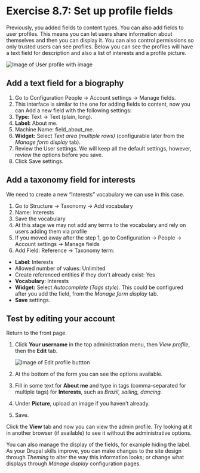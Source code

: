 # Exercise 8.7: Set up profile fields

Previously, you added fields to content types. You can also add fields to user profiles. This means you can let users share information about themselves and then you can display it. You can also control permissions so only trusted users can see profiles. Below you can see the profiles will have a text field for description and also a list of interests and a profile picture.

![Image of User profile with image](../.gitbook/assets/213.png)

## Add a text field for a biography

1. Go to Configuration People → Account settings → Manage fields.
2. This interface is similar to the one for adding fields to content, now you can Add a new field with the following settings:
3. **Type:** Text -> Text (plain, long).
4. **Label:** About me.
5. Machine Name: field\_about\_me.
6. **Widget:** Select _Text area (multiple rows)_ (configurable later from the _Manage form display_ tab).
7. Review the User settings. We will keep all the default settings, however, review the options before you save.
8. Click Save settings.

## Add a taxonomy field for interests

We need to create a new “Interests” vocabulary we can use in this case.

1. Go to Structure → Taxonomy → Add vocabulary
2. Name: Interests
3. Save the vocabulary
4. At this stage we may not add any terms to the vocabulary and rely on users adding them via profile
5. If you moved away after the step 1, go to Configuration → People → Account settings → Manage fields
6. Add Field: Reference -> Taxonomy term:

* **Label**: Interests
* Allowed number of values: Unlimited
* Create referenced entities if they don't already exist: Yes
* **Vocabulary**: Interests
* **Widget:** Select _Autocomplete (Tags style)._ This could be configured after you add the field, from the _Manage form display_ tab.
* **Save** settings.

## Test by editing your account

Return to the front page.

1.  Click **Your username** in the top administration menu, then _View profile_, then the **Edit** tab.

    <img src="../.gitbook/assets/214.png" alt="Image of Edit profile buttton" data-size="original">
2. At the bottom of the form you can see the options available.
3. Fill in some text for **About me** and type in tags (comma-separated for multiple tags) for **Interests**, such as _Brazil, sailing, dancing._
4. Under **Picture**, upload an image if you haven't already.
5. Save.

Click the **View** tab and now you can view the admin profile. Try looking at it in another browser (if available) to see it without the administrative options.

You can also manage the display of the fields, for example hiding the label. As your Drupal skills improve, you can make changes to the site design through _Theming_ to alter the way this information looks; or change what displays through _Manage display_ configuration pages.
